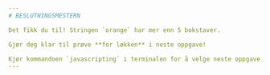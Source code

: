 ```yaml
---
# BESLUTNINGSMESTERN

Det fikk du til! Stringen `orange` har mer enn 5 bokstaver.

Gjør deg klar til prøve **for løkken** i neste oppgave!

Kjør kommandoen `javascripting` i terminalen for å velge neste oppgave.
---
```

